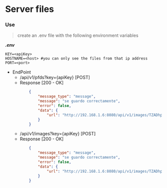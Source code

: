 # Server files

### Use
> create an .env file with the following environment variables

***.env***
```.env
KEY=<apiKey>
HOSTNAME=<host> #you can only see the files from that ip address
PORT=<port>
```

- EndPoint
    - /api/v1/pfds?key={apiKey} [POST]
    - Response [200 - OK]
        ```json
            {
                "message_type": "message",
                "message": "se guardo correctamente",
                "error": false,
                "data": {
                    "url": "http://192.168.1.6:8080/api/v1/images/TZADhp2ijNp9MjwTXFMx___Captura-de-pantalla-de-2021-08-20-17-48-10.png"
                }
            } 
        ```
    - /api/v1/images?key={apiKey} [POST]
    - Response [200 - OK]
        ```json
            {
                "message_type": "message",
                "message": "se guardo correctamente",
                "error": false,
                "data": {
                    "url": "http://192.168.1.6:8080/api/v1/images/TZADhp2ijNp9MjwTXFMx___Captura-de-pantalla-de-2021-08-20-17-48-10.png"
                }
            } 
        ```
        